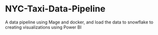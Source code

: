 # NYC-Taxi-Data-Pipeline
A data pipeline using Mage and docker, and load the data to snowflake to creating visualizations using Power BI
